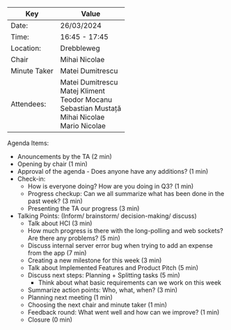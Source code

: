 | Key | Value                                                                                                               |
| --- |---------------------------------------------------------------------------------------------------------------------|
| Date: | 26/03/2024                                                                                                          |
| Time: | 16:45 - 17:45                                                                                                       |
| Location: | Drebbleweg                                                                                                          |
| Chair | Mihai Nicolae                                                                                                       |
| Minute Taker | Matei Dumitrescu                                                                                                    |
| Attendees: | Matei Dumitrescu<br/>Matej Kliment<br/>Teodor Mocanu<br/>Sebastian Mustață<br/>Mihai Nicolae<br/>Mario Nicolae<br/> |
Agenda Items:
- Anouncements by the TA (2 min)
- Opening by chair (1 min)
- Approval of the agenda - Does anyone have any additions? (1 min)
- Check-in:
  - How is everyone doing? How are you doing in Q3? (1 min)
  - Progress checkup: Can we all summarize what has been done in the past week? (3 min)
  - Presenting the TA our progress (3 min)
- Talking Points: (Inform/ brainstorm/ decision-making/ discuss)
  - Talk about HCI (3 min)
  - How much progress is there with the long-polling and web sockets? Are there any problems? (5 min)
  - Discuss internal server error bug when trying to add an expense from the app (7 min)
  - Creating a new milestone for this week (3 min)
  - Talk about Implemented Features and Product Pitch (5 min)
  - Discuss next steps: Planning + Splitting tasks (5 min)
    - Think about what basic requirements can we work on this week
  - Summarize action points: Who, what, when? (3 min)
  - Planning next meeting (1 min)
  - Choosing the next chair and minute taker (1 min)
  - Feedback round: What went well and how can we improve? (1 min)
  - Closure (0 min)